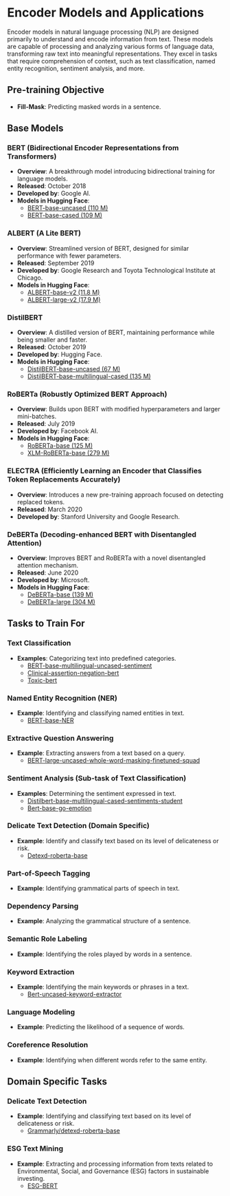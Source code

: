 # Encoder Models and Applications

Encoder models in natural language processing (NLP) are designed primarily to understand and encode information from text. These models are capable of processing and analyzing various forms of language data, transforming raw text into meaningful representations. They excel in tasks that require comprehension of context, such as text classification, named entity recognition, sentiment analysis, and more. 

## Pre-training Objective
- **Fill-Mask**: Predicting masked words in a sentence.

## Base Models

### BERT (Bidirectional Encoder Representations from Transformers)
- **Overview**: A breakthrough model introducing bidirectional training for language models.
- **Released**: October 2018
- **Developed by**: Google AI.
- **Models in Hugging Face**: 
  - [BERT-base-uncased (110 M)](https://huggingface.co/bert-base-uncased)
  - [BERT-base-cased (109 M)](https://huggingface.co/bert-base-cased)

### ALBERT (A Lite BERT)
- **Overview**: Streamlined version of BERT, designed for similar performance with fewer parameters.
- **Released**: September 2019
- **Developed by**: Google Research and Toyota Technological Institute at Chicago.
- **Models in Hugging Face**:
  - [ALBERT-base-v2 (11.8 M)](https://huggingface.co/albert-base-v2)
  - [ALBERT-large-v2 (17.9 M)](https://huggingface.co/albert-large-v2)

### DistilBERT
- **Overview**: A distilled version of BERT, maintaining performance while being smaller and faster.
- **Released**: October 2019
- **Developed by**: Hugging Face.
- **Models in Hugging Face**:
  - [DistilBERT-base-uncased (67 M)](https://huggingface.co/distilbert-base-uncased)
  - [DistilBERT-base-multilingual-cased (135 M)](https://huggingface.co/distilbert-base-multilingual-cased)

### RoBERTa (Robustly Optimized BERT Approach)
- **Overview**: Builds upon BERT with modified hyperparameters and larger mini-batches.
- **Released**: July 2019
- **Developed by**: Facebook AI.
- **Models in Hugging Face**:
  - [RoBERTa-base (125 M)](https://huggingface.co/roberta-base)
  - [XLM-RoBERTa-base (279 M)](https://huggingface.co/xlm-roberta-base)

### ELECTRA (Efficiently Learning an Encoder that Classifies Token Replacements Accurately)
- **Overview**: Introduces a new pre-training approach focused on detecting replaced tokens.
- **Released**: March 2020
- **Developed by**: Stanford University and Google Research.

### DeBERTa (Decoding-enhanced BERT with Disentangled Attention)
- **Overview**: Improves BERT and RoBERTa with a novel disentangled attention mechanism.
- **Released**: June 2020
- **Developed by**: Microsoft.
- **Models in Hugging Face**:
  - [DeBERTa-base (139 M)](https://huggingface.co/microsoft/deberta-base)
  - [DeBERTa-large (304 M)](https://huggingface.co/microsoft/deberta-large)

## Tasks to Train For

### Text Classification
- **Examples**: Categorizing text into predefined categories.
  - [BERT-base-multilingual-uncased-sentiment](https://huggingface.co/nlptown/bert-base-multilingual-uncased-sentiment)
  - [Clinical-assertion-negation-bert](https://huggingface.co/bvanaken/clinical-assertion-negation-bert)
  - [Toxic-bert](https://huggingface.co/unitary/toxic-bert)

### Named Entity Recognition (NER)
- **Example**: Identifying and classifying named entities in text.
  - [BERT-base-NER](https://huggingface.co/dslim/bert-base-NER)

### Extractive Question Answering
- **Example**: Extracting answers from a text based on a query.
  - [BERT-large-uncased-whole-word-masking-finetuned-squad](https://huggingface.co/bert-large-uncased-whole-word-masking-finetuned-squad)

### Sentiment Analysis (Sub-task of Text Classification)
- **Examples**: Determining the sentiment expressed in text.
  - [Distilbert-base-multilingual-cased-sentiments-student](https://huggingface.co/lxyuan/distilbert-base-multilingual-cased-sentiments-student)
  - [Bert-base-go-emotion](https://huggingface.co/bhadresh-savani/bert-base-go-emotion)

### Delicate Text Detection (Domain Specific)
- **Example**: Identify and classify text based on its level of delicateness or risk.
  - [Detexd-roberta-base](https://huggingface.co/grammarly/detexd-roberta-base)

### Part-of-Speech Tagging
- **Example**: Identifying grammatical parts of speech in text.

### Dependency Parsing
- **Example**: Analyzing the grammatical structure of a sentence.

### Semantic Role Labeling
- **Example**: Identifying the roles played by words in a sentence.

### Keyword Extraction
- **Example**: Identifying the main keywords or phrases in a text.
  - [Bert-uncased-keyword-extractor](https://huggingface.co/yanekyuk/bert-uncased-keyword-extractor)

### Language Modeling
- **Example**: Predicting the likelihood of a sequence of words.

### Coreference Resolution
- **Example**: Identifying when different words refer to the same entity.

## Domain Specific Tasks

### Delicate Text Detection
- **Example**: Identifying and classifying text based on its level of delicateness or risk.
  - [Grammarly/detexd-roberta-base](https://huggingface.co/grammarly/detexd-roberta-base)

### ESG Text Mining
- **Example**: Extracting and processing information from texts related to Environmental, Social, and Governance (ESG) factors in sustainable investing.
  - [ESG-BERT](https://huggingface.co/nbroad/ESG-BERT)
